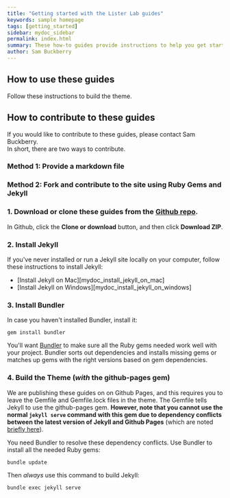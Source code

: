 ```yaml
---
title: "Getting started with the Lister Lab guides"
keywords: sample homepage
tags: [getting_started]
sidebar: mydoc_sidebar
permalink: index.html
summary: These how-to guides provide instructions to help you get started quickly with many computational tasks in the Lister Lab. Many of these guides provide additional information and detail about working with our servers, Illumina Basespace, DNA sequence data, data transfer and sharing, genome browsers, and some best practices when using our shared computing resources.
author: Sam Buckberry
---
```


## How to use these guides

Follow these instructions to build the theme.

## How to contribute to these guides

If you would like to contribute to these guides, please contact Sam Buckberry.  
In short, there are two ways to contribute.

### Method 1: Provide a markdown file



### Method 2: Fork and contribute to the site using Ruby Gems and Jekyll


### 1. Download or clone these guides from the [Github repo](https://github.com/listerlab/guides).
In Github, click the **Clone or download** button, and then click **Download ZIP**.

### 2. Install Jekyll

If you've never installed or run a Jekyll site locally on your computer, follow these instructions to install Jekyll:

* [Install Jekyll on Mac][mydoc_install_jekyll_on_mac]
* [Install Jekyll on Windows][mydoc_install_jekyll_on_windows]

### 3. Install Bundler

In case you haven't installed Bundler, install it:

```
gem install bundler
```

You'll want [Bundler](http://bundler.io/) to make sure all the Ruby gems needed work well with your project. Bundler sorts out dependencies and installs missing gems or matches up gems with the right versions based on gem dependencies.

### 4. Build the Theme (*with* the github-pages gem)

We are publishing these guides on on Github Pages, and this requires you to leave the Gemfile and Gemfile.lock files in the theme. The Gemfile tells Jekyll to use the github-pages gem. **However, note that you cannot use the normal `jekyll serve` command with this gem due to dependency conflicts between the latest version of Jekyll and Github Pages** (which are noted [briefly here](https://help.github.com/articles/setting-up-your-github-pages-site-locally-with-jekyll/)).

You need Bundler to resolve these dependency conflicts. Use Bundler to install all the needed Ruby gems:

```
bundle update
```

Then *always* use this command to build Jekyll:

```
bundle exec jekyll serve
```
